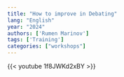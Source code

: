 ```yaml
---
title: "How to improve in Debating"
lang: "English"
year: "2024"
authors: ['Rumen Marinov']
tags: ['Training']
categories: ["workshops"]
---
```


{{< youtube 1f8JWKd2xBY >}}
